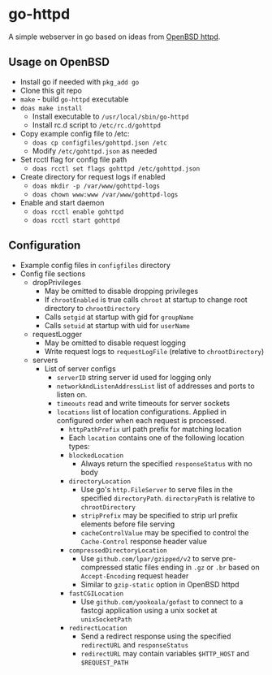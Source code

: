 # go-httpd

A simple webserver in go based on ideas from [OpenBSD httpd](https://man.openbsd.org/httpd).

## Usage on OpenBSD

* Install go if needed with `pkg_add go`
* Clone this git repo
* `make` - build `go-httpd` executable
* `doas make install`
  * Install executable to `/usr/local/sbin/go-httpd`
  * Install rc.d script to `/etc/rc.d/gohttpd`
* Copy example config file to /etc:
  * `doas cp configfiles/gohttpd.json /etc`
  * Modify `/etc/gohttpd.json` as needed
* Set rcctl flag for config file path
  * `doas rcctl set flags gohttpd /etc/gohttpd.json`
* Create directory for request logs if enabled
  * `doas mkdir -p /var/www/gohttpd-logs`
  * `doas chown www:www /var/www/gohttpd-logs`
* Enable and start daemon
  * `doas rcctl enable gohttpd`
  * `doas rcctl start gohttpd`

## Configuration

* Example config files in `configfiles` directory
* Config file sections
  * dropPrivileges
    * May be omitted to disable dropping privileges
    * If `chrootEnabled` is true calls `chroot` at startup to change root directory to `chrootDirectory`
    * Calls `setgid` at startup with gid for `groupName`
    * Calls `setuid` at startup with uid for `userName`
  * requestLogger
    * May be omitted to disable request logging
    * Write request logs to `requestLogFile` (relative to `chrootDirectory`)
  * servers
    * List of server configs
      * `serverID` string server id used for logging only
      * `networkAndListenAddressList` list of addresses and ports to listen on.
      * `timeouts` read and write timeouts for server sockets
      * `locations` list of location configurations.  Applied in configured order when each request is processed.
        * `httpPathPrefix` url path prefix for matching location
        * Each `location` contains one of the following location types:
        * `blockedLocation`
          * Always return the specified `responseStatus` with no body
        * `directoryLocation`
          * Use go's `http.FileServer` to serve files in the specified `directoryPath`.  `directoryPath` is relative to `chrootDirectory`
          * `stripPrefix` may be specified to strip url prefix elements before file serving
          * `cacheControlValue` may be specified to control the `Cache-Control` response header value
        * `compressedDirectoryLocation`
          * Use `github.com/lpar/gzipped/v2` to serve pre-compressed static files ending in `.gz` or `.br` based on `Accept-Encoding` request header
          * Similar to `gzip-static` option in OpenBSD httpd
        * `fastCGILocation`
          * Use `github.com/yookoala/gofast` to connect to a fastcgi application using a unix socket at `unixSocketPath`
        * `redirectLocation`
          * Send a redirect response using the specified `redirectURL` and `responseStatus`
          * `redirectURL` may contain variables `$HTTP_HOST` and `$REQUEST_PATH`
